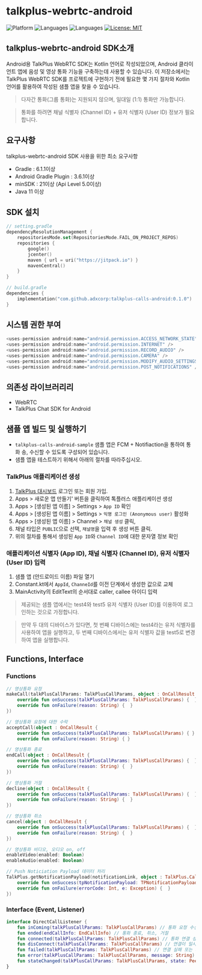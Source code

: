 # talkplus-webrtc-android
![Platform](https://img.shields.io/badge/platform-Android-green.svg)
![Languages](https://img.shields.io/badge/language-Kotlin-violet.svg)
![Languages](https://img.shields.io/badge/language-Kotlin-violet.svg)
[![License: MIT](https://img.shields.io/badge/License-MIT-yellow.svg)](https://github.com/sendbird/quickstart-calls-ios/blob/develop/LICENSE.md)
## talkplus-webrtc-android SDK소개
Android용 TalkPlus WebRTC SDK는 Kotlin 언어로 작성되었으며, Android 클라이언트 앱에 음성 및 영상 통화 기능을 구축하는데 사용할 수 있습니다. 이 저장소에서는 TalkPlus WebRTC SDK를 프로젝트에 구현하기 전에 필요한 몇 가지 절차와 Kotlin 언어를 활용하여 작성된 샘플 앱을 찾을 수 있습니다.

> 다자간 통화(그룹 통화)는 지원되지 않으며, 일대일 (1:1) 통화만 가능합니다.

> 통화를 하려면 채널 식별자 (Channel ID) + 유저 식별자 (User ID) 정보가 필요합니다.

## 요구사항
talkplus-webrtc-android SDK 사용을 위한 최소 요구사항

- Gradle : 6.1.1이상
- Android Gradle Plugin : 3.6.1이상
- minSDK : 21이상 (Api Level 5.0이상)
- Java 11 이상

## SDK 설치
```kotlin
// setting.gradle
dependencyResolutionManagement {
    repositoriesMode.set(RepositoriesMode.FAIL_ON_PROJECT_REPOS)
    repositories {
        google()
        jcenter()
        maven { url = uri("https://jitpack.io") }
        mavenCentral()
    }
}
```
```kotlin
// build.gradle
dependencies {
    implementation("com.github.adxcorp:talkplus-calls-android:0.1.0")
}
```

## 시스템 권한 부여
```kotlin
<uses-permission android:name="android.permission.ACCESS_NETWORK_STATE" />
<uses-permission android:name="android.permission.INTERNET" />
<uses-permission android:name="android.permission.RECORD_AUDIO" />
<uses-permission android:name="android.permission.CAMERA" />
<uses-permission android:name="android.permission.MODIFY_AUDIO_SETTINGS" />
<uses-permission android:name="android.permission.POST_NOTIFICATIONS" /> (optional)
```

## 의존성 라이브러리리
- WebRTC
- TalkPlus Chat SDK for Android

## 샘플 앱 빌드 및 실행하기
- `talkplus-calls-android-sample` 샘플 앱은 FCM + Notifiaction을 통하여 통화 송, 수신할 수 있도록 구성되어 있습니다.
- 샘플 앱을 테스트하기 위해서 아래의 절차를 따라주십시오.

### TalkPlus 애플리케이션 생성
1. [TalkPlus 대시보드](https://www.talkplus.io/dashboard) 로그인 또는 회원 가입.
2. Apps > 새로운 앱 만들기' 버튼을 클릭하여 톡플러스 애플리케이션 생성
3. Apps > [생성된 앱 이름] > Settings > `App ID` 확인
4. Apps > [생성된 앱 이름] > Settings > `익명 로그인 (Anonymous user)` 활성화
5. Apps > [생성된 앱 이름] > Channel > `채널 생성` 클릭,
6. 채널 타입은 `PUBLIC`으로 선택, `채널명`을 입력 후 생성 버튼 클릭.
7. 위의 절차를 통해서 생성된 `App ID`와 `Channel ID`에 대한 문자열 정보 확인

### 애플리케이션 식별자 (App ID), 채널 식별자 (Channel ID), 유저 식별자 (User ID) 입력
1. 샘플 앱 (안드로이드 이름) 파일 열기
2. Constant.kt에서 `AppId`, `ChanneId`를 이전 단계에서 생성한 값으로 교체
3. MainActivity의 EditText의 순서대로 caller, callee 아이디 입력
> 제공되는 샘플 앱에서는 test4와 test5 유저 식별자 (User ID)를 이용하여 로그인하는 것으로 가정합니다.

> 만약 두 대의 디바이스가 있다면, 첫 번째 디바이스에는 test4라는 유저 식별자를 사용하여 앱을 실행하고, 두 번째 디바이스에서는 유저 식별자 값을 test5로 변경하여 앱을 실행합니다.

## Functions, Interface

### Functions
```kotlin
// 영상통화 요청 
makeCall(talkPlusCallParams: TalkPlusCallParams, object : OnCallResult {
    override fun onSuccess(talkPlusCallParams: TalkPlusCallParams) {  }
    override fun onFailure(reason: String) {  }
})
```

```kotlin
// 영상통화 요청에 대한 수락
acceptCall(object : OnCallResult {
    override fun onSuccess(talkPlusCallParams: TalkPlusCallParams) { }
    override fun onFailure(reason: String) { }
```

```kotlin
// 영상통화 종료
endCall(object : OnCallResult {
    override fun onSuccess(talkPlusCallParams: TalkPlusCallParams) {  }
    override fun onFailure(reason: String) {  }
})

// 영상통화 거절
decline(object : OnCallResult {
    override fun onSuccess(talkPlusCallParams: TalkPlusCallParams) {  }
    override fun onFailure(reason: String) {  }
})

// 영상통화 취소
cancel(object : OnCallResult {
    override fun onSuccess(talkPlusCallParams: TalkPlusCallParams) {  }
    override fun onFailure(reason: String) {  }
})
```

```kotlin
// 영상통화 비디오, 오디오 on, off
enableVideo(enabled: Boolean)
enableAudio(enabled: Boolean)
```

```kotlin
// Push Noticiation Payload 데이터 처리
TalkPlus.getNotificationPayload(notificationLink, object : TalkPlus.CallbackListener<TPNotificationPayload> {
    override fun onSuccess(tpNotificationPayload: TPNotificationPayload) {  }
    override fun onFailure(errorCode: Int, e: Exception) {  }
})
```

### Interface (Event, Listener)
```kotlin
interface DirectCallListener {
    fun inComing(talkPlusCallParams: TalkPlusCallParams) // 통화 요청 수신
    fun ended(endCallInfo: EndCallInfo) // 통화 종료, 취소, 거절
    fun connected(talkPlusCallParams: TalkPlusCallParams) // 통화 연결 성공
    fun disConnect(talkPlusCallParams: TalkPlusCallParams) // 연결이 일시적으로 끊긴 경우
    fun failed(talkPlusCallParams: TalkPlusCallParams) // 연결 실패 또는 재연결 불가
    fun error(talkPlusCallParams: TalkPlusCallParams, message: String) // 통화 연결 에러 발생
    fun stateChanged(talkPlusCallParams: TalkPlusCallParams, state: PeerConnection.IceConnectionState) // 통화 연결 상태 확인
}
```
